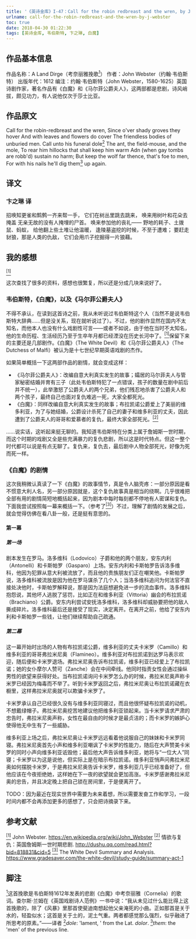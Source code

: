 ```yaml
---
title: '《英诗金库》I-47：Call for the robin redbreast and the wren, by J. Webster'
urlname: call-for-the-robin-redbreast-and-the-wren-by-j-webster
toc: true
date: 2018-04-30 01:22:30
tags: [英诗金库, 韦伯斯特, 卞之琳, 白魔]
---
```



## 作品基本信息

作品名称：A Land Dirge（考奈丽雅挽歌<a href="#note1" id="note1ref"><sup>1</sup></a>）
作者：John Webster（约翰·韦伯斯特）
出版年代：1612
编注：约翰·韦伯斯特（John Webster，1580-1625）英国诗剧作家，著名作品有《白魔》和《马尔菲公爵夫人》，这两部都是悲剧，诗风峭拔，颇见功力，有人说他仅次于莎士比亚。

## 作品原文

Call for the robin-redbreast and the wren,
Since o'ver shady groves they hover
And with leaves and flowers do cover
The friendless bodies of unburied men.
Call unto his funeral dole<a href="#note2" id="note2ref"><sup>2</sup></a>
The ant, the field-mouse, and the mole,
To rear him hillocks that shall keep him warm
Adn (when gay tombs are robb'd) sustain no harm;
But keep the wolf far thence, that's foe to men,
For with his nails he'll dig them<a href="#note3" id="note3ref"><sup>3</sup></a> up again.

## 译文
### 卞之琳 译
招唤知更雀和鹪鹩一齐来帮一手，
它们在树丛里跳去跳来，
唤来用树叶和花朵去掩盖
无亲无故的没有人掩埋的尸首。
唤来参加他的丧礼——
野地的耗子、土拨鼠、蚂蚁，
给他翻上些土堆让他温暖，
逢陵墓盗挖的时候，不至于遭难；
要赶走豺狼，那是人类的仇敌，
它们会用爪子挖掘得一片狼藉。

## 我的感想

<a href="#bib1" id="bib1ref"><sup>[1]</sup></a>

这次查找了很多的资料，感想也很繁复，所以还是分成几块来说好了。

### 韦伯斯特，《白魔》，以及《马尔菲公爵夫人》

不得不承认，在读到这首诗之前，我从未听说过韦伯斯特这个人（当然不是说韦伯斯特大辞典……但是没关系，现在就听说过了）。不过，他的剧作显然在国内不太知名，而他本人也没有什么戏剧性可言——或者不如说，由于他在当时不太知名，他的生命历程、生活经历乃至于生卒年月都已经湮没在历史长河中了。<a href="#bib1" id="bib1ref"><sup>[1]</sup></a>保留下来的主要还是几部剧作。《白魔》（The White Devil）和《马尔菲公爵夫人》（The Dutchess of Malfi）被认为是十七世纪早期英语戏剧的杰作。

如果简单概括一下这两部作品的剧情，就会变成这样：
* 《马尔菲公爵夫人》：改编自意大利真实发生的故事；孀居的马尔菲夫人与管家秘密结婚并育有三子（此处韦伯斯特犯了一点错误，孩子的数量在剧中前后并不统一），此举激怒了公爵夫人的两个兄弟，他们残忍地杀害了公爵夫人和两个孩子，最终自己也面对复仇难逃一死，大家全都死光。
* 《白魔》：同样改编自意大利真实发生的故事；布拉凯诺公爵爱上了美丽的维多利亚，为了与她结婚，公爵设计杀死了自己的妻子和维多利亚的丈夫，因此遭到了公爵夫人的哥哥和爱慕者的复仇，最终大家全部死光。<a href="#bib2" id="bib2ref"><sup>[2]</sup></a>

……说实话，这听起来挺无聊的。我知道韦伯斯特在分类上属于詹姆斯一世时期，而这个时期的戏剧又全是些充满暴力的复仇悲剧，所以这是时代特点。但这一整个时代都可以说是有点无聊了。复仇来，复仇去，最后剧中人物全部死光，好像为死而死一样。

### 《白魔》的剧情

这次我稍微认真读了一下《白魔》的故事情节，真是令人脑壳疼：一部分原因是看不惯意大利人名，另一部分原因就是，这个复仇故事真是相当的绕啊。几乎很难把全部有用的剧情简短地概括起来，因为剧本中每时每刻都不停地有人密谋和复仇。下面我尝试按照每一幕来概括一下。（参考了<a href="#bib3" id="bib3ref"><sup>[3]</sup></a>）不过，理解了剧情的发展之后，就会觉得仿佛在看八卦一般，还是挺有意思的。

#### 第一幕
##### 第一场
剧本发生在罗马。洛多维科（Lodovico）子爵和他的两个朋友，安东内利（Antonelli）和卡斯帕罗（Gasparo）上场。安东内利和卡斯帕罗告诉洛多维科，他因为犯罪从意大利被流放了，而且他的贵族朋友们正在嘲笑他。卡斯帕罗说，洛多维科被流放是因为他在罗马谋杀了几个人；当洛多维科追问为何法官不直接处决他时，卡斯帕罗解释说，那是因为法庭想避免进一步的流血事件。洛多维科抱怨说，其他坏人逃脱了惩罚，比如正在和维多利亚（Vittoria）幽会的布拉凯诺（Brachiano）公爵。安东内利尝试安抚洛多维科，洛多维科却威胁要把他的敌人撕成碎片。洛多维科最后还是接受了现实，决定离开。在离开之前，他给了安东内利和卡斯帕罗一些钱，让他们继续帮助自己疏通。

##### 第二幕
这一幕开始时出场的人物有布拉凯诺公爵，维多利亚的丈夫卡米罗（Camillo）和维多利亚的哥哥弗拉米尼奥（Flamineo）。维多利亚对布拉凯诺到达罗马表示欢迎，随后便和卡米罗退场。弗拉米尼奥告诉布拉凯诺，维多利亚已经爱上了布拉凯诺；她的女仆摩尔人赞可（Zanche）会在中间牵线。他同时指责女性会通过操纵男性的欲望来获得好处。当布拉凯诺询问卡米罗怎么办的时候，弗拉米尼奥声称卡米罗已经因为梅毒而不举了。听到卡米罗返回之后，弗拉米尼奥让布拉凯诺藏在衣橱里，这样弗拉米尼奥就可以欺骗卡米罗了。

卡米罗承认自己已经很久没有与维多利亚同寝过，而且他很怀疑布拉凯诺的动机，不想戴绿帽子。弗拉米尼奥挖苦地建议他把维多利亚锁起来。当卡米罗请求严肃的忠告时，弗拉米尼奥声称，女性在最自由的时候才是最贞洁的；而卡米罗的嫉妒心使得他无中生有了一些威胁。

维多利亚上场之后，弗拉米尼奥让卡米罗远远看着他说服自己的妹妹和卡米罗同寝。弗拉米尼奥首先小声和维多利亚嘲讽了卡米罗的性能力，随后在大声赞美卡米罗的同时小声向维多利亚诋毁他；最后他大声告诉维多利亚，她将与“一位大人”同寝；卡米罗以为这是说他，但实际上是在暗示布拉凯诺。维多利亚悄声问弗拉米尼奥如何摆脱卡米罗，于是弗拉米尼奥告诉卡米罗，维多利亚几乎已经准备好了，但他应该在今夜拒绝她，这样她在下一夜的欲望就会更加高涨。卡米罗感谢弗拉米尼奥的忠告，并且决定晚上把自己锁在房间里，于是便离开了。

TODO：因为最近在现实世界中需要为未来着想，所以需要发奋工作和学习，一段时间内都不会再添加更多的感想了，只会把诗摘录下来。

## 参考文献
<a id="bib1" href="#bib1ref"><sup>[1]</sup></a> John Webster. https://en.wikipedia.org/wiki/John_Webster
<a id="bib2" href="#bib2ref"><sup>[2]</sup></a> 情欲与复仇：英国詹姆斯一世时期悲剧. http://dushu.qq.com/read.html?bid=818831&cid=5
<a id="bib3" href="#bib3ref"><sup>[3]</sup></a> The White Devil Summary and Analysis. https://www.gradesaver.com/the-white-devil/study-guide/summary-act-1

## 脚注
<a id="note1" href="#note1ref"><sup>1</sup></a>这首挽歌是韦伯斯特1612年发表的悲剧《白魔》中考奈丽雅（Cornelia）的歌词。查尔斯·兰姆在《英国戏剧诗人范例》一书中说：“我从未见过什么能比得上这首挽歌的，除了《风暴》里那首使斐迪南想起他父亲淹死的小曲。正如那首是关于水的，轻盈似水；这首是关于土的，泥土气重。两者都感觉那么强烈，似乎融进了所思考的原素。”——译者
<a id="note2" href="#note2ref"><sup>2</sup></a>*dole*: 'lament, ' from the Lat. *dolor*.
<a id="note3" href="#note3ref"><sup>3</sup></a>*them*: the 'men' of the previous line.
